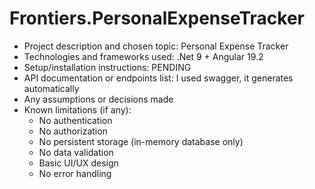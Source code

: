 <h1>Frontiers.PersonalExpenseTracker</h1>
<ul>
	<li>Project description and chosen topic: Personal Expense Tracker</li>
	<li>Technologies and frameworks used: .Net 9 + Angular 19.2</li>
	<li>Setup/installation instructions: PENDING</li>
	<li>API documentation or endpoints list: I used swagger, it generates automatically</li>
	<li>Any assumptions or decisions made</li>
	<li>Known limitations (if any):
		<ul>
			<li>No authentication</li>
			<li>No authorization</li>
			<li>No persistent storage (in-memory database only)</li>
			<li>No data validation</li>
			<li>Basic UI/UX design</li>
			<li>No error handling</li>
		</ul>
	</li>
</ul>